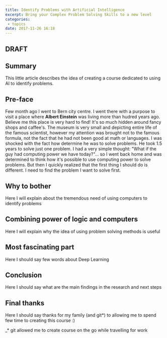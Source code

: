 ```yaml
---
title: Identify Problems with Artificial Intelligence
excerpt: Bring your Complex Problem Solving Skills to a new level
categories: 
 - topics
date: 2017-11-26 16:18
---
```


## DRAFT 

## Summary

This little article describes the idea of creating a course dedicated to using AI to identify problems.

## Pre-face

Few month ago I went to Bern city centre. I went there with a purpose to visit a place where **Albert Einstein** was living more than hudred years ago. Believe me this place is very hard to find! It's so much hidden around fancy shops and caffee's. The museum is very small and depicting entire life of the famous scientist, however my attention was brought not to the famous formula, not the fact that he had not been good at math or languages. I was shocked with the fact how determine he was to solve problems. He took 1.5 years to solve just one problem. I had a very simple thought: "What if the guy had computing power we have today?"... so I went back home and was determined to think how it's possible to use computing power to solve problems. But then I quickly realized that the first thing I should do is different. I need to find the problem I want to solve first. 

## Why to bother

Here I will explain about the tremendous need of using computers to identify problems

## Combining power of logic and computers

Here I will explain why the idea of using problem solving methods is useful

## Most fascinating part

Here I should say few words about Deep Learning

## Conclusion

Here I should say what are the main findings in the research and next steps

## Final thanks

Here I should say thanks for my family (and git*) to allowing me to spend few time to creating this course :)

_* git allowed me to create course on the go while travelling for work
